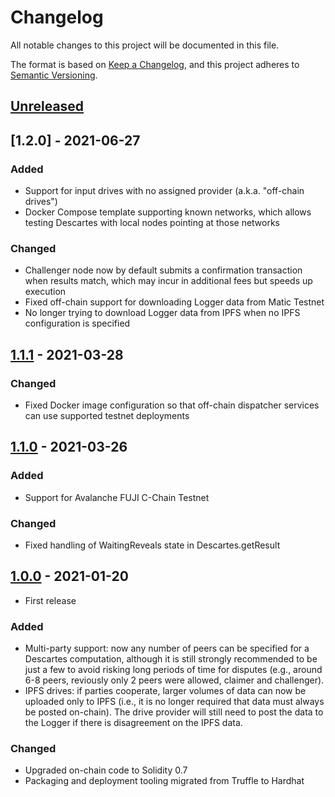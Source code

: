# Changelog

All notable changes to this project will be documented in this file.

The format is based on [Keep a Changelog](https://keepachangelog.com/en/1.0.0/),
and this project adheres to [Semantic Versioning](https://semver.org/spec/v2.0.0.html).

## [Unreleased]

## [1.2.0] - 2021-06-27

### Added

- Support for input drives with no assigned provider (a.k.a. "off-chain drives")
- Docker Compose template supporting known networks, which allows testing Descartes with local nodes pointing at those networks
### Changed

- Challenger node now by default submits a confirmation transaction when results match, which may incur in additional fees but speeds up execution
- Fixed off-chain support for downloading Logger data from Matic Testnet
- No longer trying to download Logger data from IPFS when no IPFS configuration is specified
## [1.1.1] - 2021-03-28

### Changed

- Fixed Docker image configuration so that off-chain dispatcher services can use supported testnet deployments

## [1.1.0] - 2021-03-26

### Added

- Support for Avalanche FUJI C-Chain Testnet

### Changed

- Fixed handling of WaitingReveals state in Descartes.getResult

## [1.0.0] - 2021-01-20

- First release

### Added

- Multi-party support: now any number of peers can be specified for a Descartes computation, although it is still strongly recommended to be just a few to avoid risking long periods of time for disputes (e.g., around 6-8 peers, reviously only 2 peers were allowed, claimer and challenger).
- IPFS drives: if parties cooperate, larger volumes of data can now be uploaded only to IPFS (i.e., it is no longer required that data must always be posted on-chain). The drive provider will still need to post the data to the Logger if there is disagreement on the IPFS data.

### Changed

- Upgraded on-chain code to Solidity 0.7
- Packaging and deployment tooling migrated from Truffle to Hardhat

[unreleased]: https://github.com/cartesi/descartes/compare/v1.1.1...HEAD
[1.1.1]: https://github.com/cartesi/descartes/releases/tag/v1.1.1
[1.1.0]: https://github.com/cartesi/descartes/releases/tag/v1.1.0
[1.0.0]: https://github.com/cartesi/descartes/releases/tag/v1.0.0
